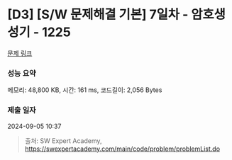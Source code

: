 # [D3] [S/W 문제해결 기본] 7일차 - 암호생성기 - 1225 

[문제 링크](https://swexpertacademy.com/main/code/problem/problemDetail.do?contestProbId=AV14uWl6AF0CFAYD) 

### 성능 요약

메모리: 48,800 KB, 시간: 161 ms, 코드길이: 2,056 Bytes

### 제출 일자

2024-09-05 10:37



> 출처: SW Expert Academy, https://swexpertacademy.com/main/code/problem/problemList.do